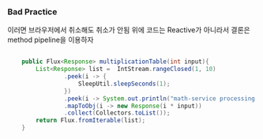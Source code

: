 
### Bad Practice
이러면 브라우저에서 취소해도 취소가 안됨 위에 코드는 Reactive가 아니라서
결론은 method pipeline을 이용하자
```java

    public Flux<Response> multiplicationTable(int input){
        List<Response> list =  IntStream.rangeClosed(1, 10)
                .peek(i -> {
                    SleepUtil.sleepSeconds(1);
                })
                .peek(i -> System.out.println("math-service processing : " + i))
                .mapToObj(i -> new Response(i * input))
                .collect(Collectors.toList());
        return Flux.fromIterable(list); 
    }
```
